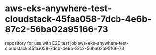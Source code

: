 # aws-eks-anywhere-test-cloudstack-45faa058-7dcb-4e6b-87c2-56ba02a95166-73
repository for use with E2E test job aws-eks-anywhere-test-cloudstack:45faa058-7dcb-4e6b-87c2-56ba02a95166-73
